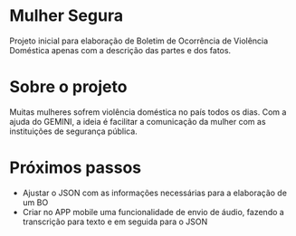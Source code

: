 # Mulher Segura
Projeto inicial para elaboração de Boletim de Ocorrência de Violência Doméstica apenas com a descrição das partes e dos fatos.

# Sobre o projeto
Muitas mulheres sofrem violência doméstica no país todos os dias. 
Com a ajuda do GEMINI, a ideia é facilitar a comunicação da mulher com as instituições de segurança pública.

# Próximos passos
* Ajustar o JSON com as informações necessárias para a elaboração de um BO
* Criar no APP mobile uma funcionalidade de envio de áudio, fazendo a transcrição para texto e em seguida para o JSON
